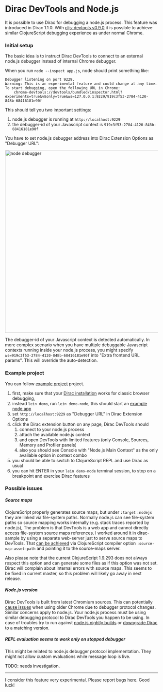 # Dirac DevTools and Node.js

It is possible to use Dirac for debugging a node.js process. This feature was introduced in Dirac 1.1.0. With [cljs-devtools
v0.9.0](https://github.com/binaryage/cljs-devtools/releases/tag/v0.9.0) it is possible to achieve similar ClojureScript 
debugging experience as under normal Chrome. 

### Initial setup

The basic idea is to instruct Dirac DevTools to connect to an external node.js debugger instead of internal Chrome debugger.

When you run `node --inspect app.js`, node should print something like:

```
Debugger listening on port 9229.
Warning: This is an experimental feature and could change at any time.
To start debugging, open the following URL in Chrome:
    chrome-devtools://devtools/bundled/inspector.html?experiments=true&v8only=true&ws=127.0.0.1:9229/919c3f53-2784-4120-848b-68416181e90f
```

This should tell you two important settings:
 
1. node.js debugger is running at `http://localhost:9229`
2. the debugger-id of your Javascript context is `919c3f53-2784-4120-848b-68416181e90f`

You have to set node.js debugger address into Dirac Extension Options as "Debugger URL":

<img src="https://box.binaryage.com/dirac-node-debugger-url-example.png" width="600" alt="node debugger">

The debugger-id of your Javascript context is detected automatically. In more complex scenario when you have multiple 
debuggable Javascript contexts running inside your node.js process, you might specify `ws=919c3f53-2784-4120-848b-68416181e90f`
 into "Extra frontend URL params". This will override the auto-detection.

### Example project

You can follow [example project](https://github.com/binaryage/dirac/tree/master/examples/leiningen) project.

1. first, make sure that your [Dirac installation](installation.md) works for classic browser debugging, 
2. instead `lein demo`, run `lein demo-node`, this should start an [example node app](https://github.com/binaryage/dirac-sample/blob/master/src/demo-node/dirac_sample/demo.cljs)
3. set `http://localhost:9229` as "Debugger URL" in Dirac Extension Options
4. click the Dirac extension button on any page, Dirac DevTools should 
   1. connect to your node.js process 
   2. attach the available node.js context 
   3. and open DevTools with limited features (only Console, Sources, Memory and Profiler panels)
   4. also you should see Console with "Node.js Main Context" as the only available option in context combo
5. you should be able to switch to ClojureScript REPL and use Dirac as usual
6. you can hit ENTER in your `lein demo-node` terminal session, to stop on a breakpoint and exercise Dirac features 

### Possible issues

##### Source maps

ClojureScript properly generates source maps, but under `:target` `:nodejs` they are linked via file-system paths.
Normally node.js can see file-system paths so source mapping works internally (e.g. stack traces reported by node.js), 
The problem is that DevTools is a web app and cannot directly access file-system source maps references. I worked around it 
in dirac-sample by using a separate web-server just to serve source maps to DevTools. That [can be achieved](https://github.com/binaryage/dirac-sample/blob/06321f53a34db73c1e9165c2b355e6e20b65ed14/project.clj#L86) via ClojureScript
compiler option `:source-map-asset-path` and pointing it to the source-maps server.

Also please note that the current ClojureScript 1.9.293 does not always respect this option and can generate some files
as if this option was not set. Dirac will complain about internal errors with source maps. This seems to be fixed in current master, 
so this problem will likely go away in next release.

##### Node.js version

Dirac DevTools is built from latest Chromium sources. This can potentially [cause issues](faq.md#why-should-i-use-recent-chrome-canary-with-dirac-devtools) 
when using older Chrome due to debugger protocol changes. Similar concerns apply to node.js. Your node.js process
must be using similar debugging protocol to Dirac DevTools you happen to be using. In case of troubles try to run against 
[node.js nightly builds](https://nodejs.org/download/nightly) or [downgrade Dirac](faq.md#how-do-i-stick-to-a-particular-dirac-version) to a matching version.

##### REPL evaluation seems to work only on stopped debugger
  
This might be related to node.js debugger protocol implementation. They might not allow custom evaluations while message
 loop is live.
  
TODO: needs investigation.

---

I consider this feature very experimental. Please report bugs [here](https://github.com/binaryage/dirac/issues/31). Good luck!
